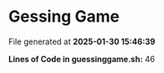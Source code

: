 # Gessing Game

File generated at **2025-01-30 15:46:39**

**Lines of Code in guessinggame.sh:** 46
